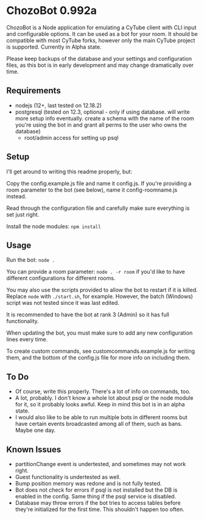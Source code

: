 # ChozoBot 0.992a

ChozoBot is a Node application for emulating a CyTube client with CLI input and configurable options. It can be used as a bot for your room. It should be compatible with most CyTube forks, however only the main CyTube project is supported. Currently in Alpha state.

Please keep backups of the database and your settings and configuration files, as this
bot is in early development and may change dramatically over time.

## Requirements

  - nodejs (12+, last tested on 12.18.2)
  - postgresql (tested on 12.3, optional - only if using database. will write more setup info eventually. create a schema with the name of the room you're using the bot in and grant all perms to the user who owns the database)
    - root/admin access for setting up psql

## Setup

I'll get around to writing this readme properly, but:

Copy the config.example.js file and name it config.js. If you're providing a room parameter to the bot (see below), name it config-roomname.js instead.

Read through the configuration file and carefully make sure everything is set just right.

Install the node modules: `npm install`

## Usage

Run the bot: `node .`

You can provide a room parameter: `node . -r room` if you'd like to have different configurations for different rooms.

You may also use the scripts provided to allow the bot to restart if it is killed. Replace `node` with `./start.sh`, for example. However, the batch (Windows) script was not tested since it was last edited.

It is recommended to have the bot at rank 3 (Admin) so it has full functionality.

When updating the bot, you must make sure to add any new configuration lines every time.

To create custom commands, see customcommands.example.js for writing them, and the bottom of the config.js file for more info on including them.

## To Do

 - Of course, write this properly. There's a lot of info on commands, too.
 - A lot, probably. I don't know a whole lot about psql or the node module for it, so it probably looks awful. Keep in mind this bot is in an alpha state.
 - I would also like to be able to run multiple bots in different rooms but have certain events broadcasted among all of them, such as bans. Maybe one day.

## Known Issues

 - partitionChange event is undertested, and sometimes may not work right.
 - Guest functionality is undertested as well.
 - Bump position memory was redone and is not fully tested.
 - Bot does not check for errors if psql is not installed but the DB is enabled in the config. Same thing if the psql service is disabled.
 - Database may throw errors if the bot tries to access tables before they're initialized for the first time. This shouldn't happen too often.
